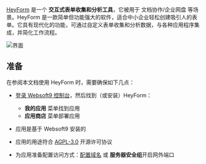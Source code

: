[HeyForm](https://heyform.net/) 是一个 **交互式表单收集和分析工具**，它被用于 文档协作/企业网盘  等场景。HeyForm 是一款简单但功能强大的软件，适合中小企业轻松创建吸引人的表单。它具有现代化的功能，可通过自定义表单收集和分析数据，与各种应用程序集成，并简化工作流程。


![界面](http://libs.websoft9.com/Websoft9/DocsPicture/zh/heyform/heyform-gui-websoft9.png)


## 准备

在参阅本文档使用 HeyForm 时，需要确保如下几点：

- [登录 Websoft9 控制台](./login-console)，然后找到（或安装）HeyForm：
  - **我的应用** 菜单找到应用 
  - **应用商店** 菜单部署应用

- 应用是基于 Websoft9 安装的


- 应用的用途符合 [AGPL-3.0](https://opensource.org/licenses/AGPL-3.0) 开源许可协议


- 为应用准备配置访问方式：[配置域名](./domain-set) 或 **服务器安全组**开启网外端口
